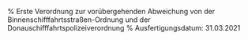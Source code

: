 % Erste Verordnung zur vorübergehenden Abweichung von der Binnenschifffahrtsstraßen-Ordnung und der Donauschifffahrtspolizeiverordnung
% Ausfertigungsdatum: 31.03.2021
 